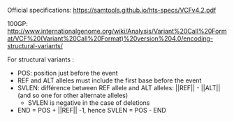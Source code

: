 
Official specifications:
https://samtools.github.io/hts-specs/VCFv4.2.pdf

100GP:
http://www.internationalgenome.org/wiki/Analysis/Variant%20Call%20Format/VCF%20(Variant%20Call%20Format)%20version%204.0/encoding-structural-variants/

For structural variants :

- POS: position just before the event
- REF and ALT alleles must include the first base before the event 
- SVLEN: différence between REF allele and ALT alleles: ||REF|| - ||ALT|| (and so one for other alternate alleles)
  * SVLEN is negative in the case of deletions
- END =  POS + ||REF|| -1, hence SVLEN = POS - END


